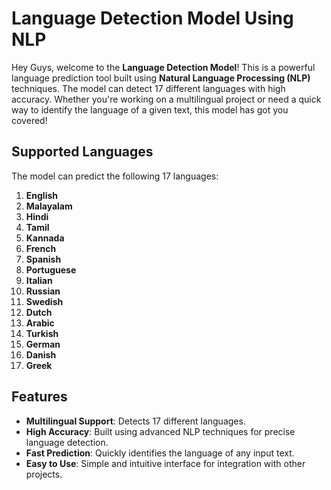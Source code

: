 # Language Detection Model Using NLP

Hey Guys, welcome to the **Language Detection Model**! This is a powerful language prediction tool built using **Natural Language Processing (NLP)** techniques. The model can detect 17 different languages with high accuracy. Whether you're working on a multilingual project or need a quick way to identify the language of a given text, this model has got you covered!

## Supported Languages

The model can predict the following 17 languages:

1. **English**
2. **Malayalam**
3. **Hindi**
4. **Tamil**
5. **Kannada**
6. **French**
7. **Spanish**
8. **Portuguese**
9. **Italian**
10. **Russian**
11. **Swedish**
12. **Dutch**
13. **Arabic**
14. **Turkish**
15. **German**
16. **Danish**
17. **Greek**

## Features

- **Multilingual Support**: Detects 17 different languages.
- **High Accuracy**: Built using advanced NLP techniques for precise language detection.
- **Fast Prediction**: Quickly identifies the language of any input text.
- **Easy to Use**: Simple and intuitive interface for integration with other projects.


